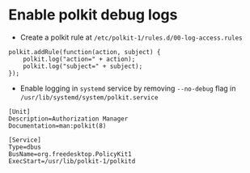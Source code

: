 # Enable polkit debug logs

- Create a polkit rule at `/etc/polkit-1/rules.d/00-log-access.rules`

```
polkit.addRule(function(action, subject) {
    polkit.log("action=" + action);
    polkit.log("subject=" + subject);
});
```

- Enable logging in `systemd` service by removing `--no-debug` flag in 
`/usr/lib/systemd/system/polkit.service` 

```
[Unit]
Description=Authorization Manager
Documentation=man:polkit(8)

[Service]
Type=dbus
BusName=org.freedesktop.PolicyKit1
ExecStart=/usr/lib/polkit-1/polkitd
```